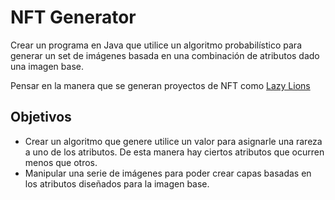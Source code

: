 # NFT Generator

Crear un programa en Java que utilice un algoritmo probabilístico para generar un set de imágenes basada en una combinación de atributos dado una imagen base.

Pensar en la manera que se generan proyectos de NFT como [Lazy Lions](https://www.lazylionsnft.com/)

## Objetivos

- Crear un algoritmo que genere utilice un valor para asignarle una rareza a uno de los atributos. De esta manera hay ciertos atributos que ocurren menos que otros.
- Manipular una serie de imágenes para poder crear capas basadas en los atributos diseñados para la imagen base.
